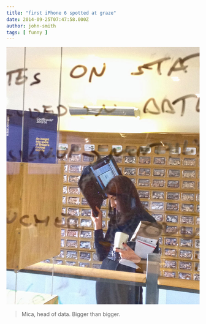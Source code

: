 ```yaml
---
title: "first iPhone 6 spotted at graze"
date: 2014-09-25T07:47:58.000Z
author: john-smith
tags: [ funny ]
---
```


![Mica, head of data](/content/images/2014/Sep/Mica.jpg)
>Mica, head of  data. Bigger than bigger.
